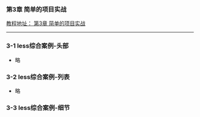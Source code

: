 ### 第3章 简单的项目实战 
[教程地址： 第3章 简单的项目实战 ](http://www.imooc.com/video/4960)

---
### 3-1  less综合案例-头部
- 略


### 3-2 less综合案例-列表
- 略


### 3-3 less综合案例-细节

